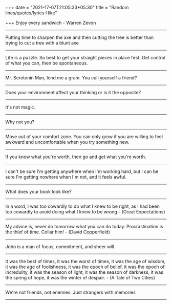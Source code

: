 +++
date = "2021-17-07T21:05:33+05:30"
title = "Random lines/quotes/lyrics I like"

+++
Enjoy every sandwich - Warren Zevon

***

Putting time to sharpen the axe and then cutting the tree is better than trying to cut a tree with a blunt axe

***

Life is a puzzle. So best to get your straight pieces in place first. Get control of what you can, then be spontaneous.

***

Mr. Serotonin Man, lend me a gram. You call yourself a friend?

***

Does your environment affect your thinking or is it the opposite?

***

It's not magic.

***

Why not you?

***

Move out of your comfort zone. You can only grow if you are willing to feel awkward and uncomfortable when you try something new.

***

If you know what you're worth, then go and get what you're worth.

***

I can't be sure I'm getting anywhere when I'm working hard, but I can be sure I'm getting nowhere when I'm not, and it feels awful.

***

What does your book look like?

***

In a word, I was too cowardly to do what I knew to be right, as I had been too cowardly to avoid doing what I knew to be wrong - (Great Expectations)

***

My advice is, never do tomorrow what you can do today. Procrastination is the thief of time. Collar him! - (David Copperfield)

***

John is a man of focus, commitment, and sheer will.

***

It was the best of times, it was the worst of times, it was the age of wisdom, it was the age of foolishness, it was the epoch of belief, it was the epoch of incredulity, it was the season of light, it was the season of darkness, it was the spring of hope, it was the winter of despair. - (A Tale of Two Cities)

***

We're not friends, not enemies. Just strangers with memories

***